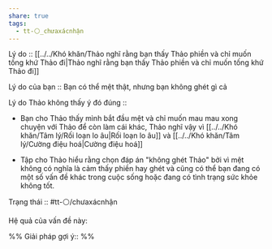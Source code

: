 ```yaml
---
share: true
tags:
  - tt-⚪_chưaxácnhận
---
```


Lý do :: [[../../Khó khăn/Thảo nghĩ rằng bạn thấy Thảo phiền và chỉ muốn tống khứ Thảo đi|Thảo nghĩ rằng bạn thấy Thảo phiền và chỉ muốn tống khứ Thảo đi]]

Lý do của bạn :: Bạn có thể mệt thật, nhưng bạn không ghét gì cả

Lý do Thảo không thấy ý đó đúng :: 
- Bạn cho Thảo thấy mình bắt đầu mệt và chỉ muốn mau mau xong chuyện với Thảo để còn làm cái khác, Thảo nghĩ vậy vì [[../../Khó khăn/Tâm lý/Rối loạn lo âu|Rối loạn lo âu]] và [[../../Khó khăn/Tâm lý/Cường điệu hoá|Cường điệu hoá]]

- Tập cho Thảo hiểu rằng chọn đáp án "không ghét Thảo" bởi vì mệt không có nghĩa là cảm thấy phiền hay ghét và cũng có thể bạn đang có một số vấn đề khác trong cuộc sống hoặc đang có tình trạng sức khỏe không tốt.

Trạng thái :: #tt-⚪/chưaxácnhận

Hệ quả của vấn đề này:


%%
Giải pháp gợi ý:: 
%%

